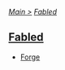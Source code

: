 [*Main >*](https://github.com/PowerofMoll/Mining-Timing---A-fancreation-to-Blood-on-the-Clocktower/blob/main/README.md)
[_Fabled_](https://github.com/PowerofMoll/Mining-Timing---A-fancreation-to-Blood-on-the-Clocktower/blob/main/Fabled/README.md)

## [Fabled](https://github.com/PowerofMoll/Mining-Timing---A-fancreation-to-Blood-on-the-Clocktower/blob/main/Fabled/README.md)

- [Forge](https://github.com/PowerofMoll/Mining-Timing---A-fancreation-to-Blood-on-the-Clocktower/blob/main/Fabled/Forge/README.md)
